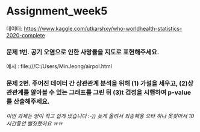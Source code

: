 # Assignment_week5

데이터: https://www.kaggle.com/utkarshxy/who-worldhealth-statistics-2020-complete

### 문제 1번. 공기 오염으로 인한 사망률을 지도로 표현해주세요.  
예시 : file:///C:/Users/MinJeong/airpol.html

### 문제 2번. 주어진 데이터 간 상관관계 분석을 위해 (1) 가설을 세우고, (2)상관관계를 알아볼 수 있는 그래프를 그린 뒤 (3)t 검정을 시행하여 p-value를 산출해주세요.

_이번 과제는 양이 적고 쉽게 냈습니다 :-)) 늦게 올려서 죄송해용 오타 하나 못찾아서 10시간동안 뻘짓했어요 ㅠㅠ_
